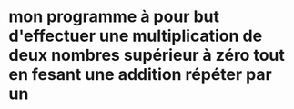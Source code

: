 # mon programme à pour but d'effectuer une multiplication de deux nombres supérieur à zéro tout en fesant une addition répéter par un